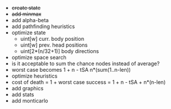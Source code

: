 * <s>create state</s>
* <s>add minmax</s>
* add alpha-beta
* add pathfinding heuristics
* optimize state
  * uint[w] curr. body position
  * uint[w] prev. head positions
  * uint[2*(n/32+1)] body directions
* optimize space search
 * is it acceptable to sum the chance nodes instead of average?
  * worst case becomes 1 + n - tSA n*(sum(1..n-len))
* optimize heuristics
 * cost of death = 1 + worst case success = 1 + n - tSA + n*(n-len)
* add graphics
* add stats
* add monticarlo
